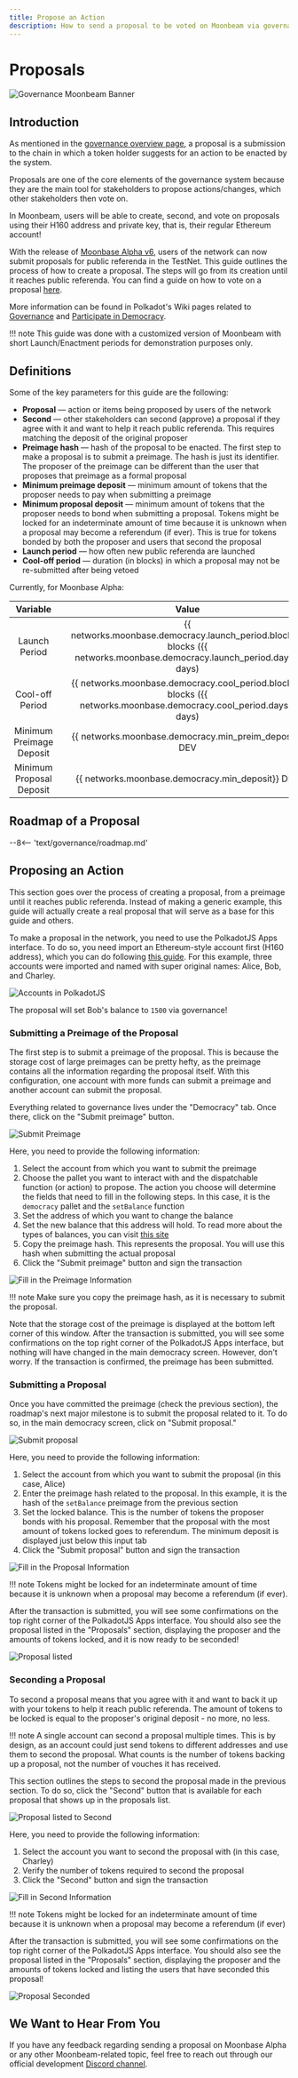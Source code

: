 ```yaml
---
title: Propose an Action
description: How to send a proposal to be voted on Moonbeam via governance features
---
```


# Proposals

![Governance Moonbeam Banner](/images/governance/governance-proposal-banner.png)

## Introduction

As mentioned in the [governance overview page](/governance/overview/#definitions), a proposal is a submission to the chain in which a token holder suggests for an action to be enacted by the system.

Proposals are one of the core elements of the governance system because they are the main tool for stakeholders to propose actions/changes, which other stakeholders then vote on.

In Moonbeam, users will be able to create, second, and vote on proposals using their H160 address and private key, that is, their regular Ethereum account!

With the release of [Moonbase Alpha v6](https://github.com/PureStake/moonbeam/releases/tag/v0.6.0), users of the network can now submit proposals for public referenda in the TestNet. This guide outlines the process of how to create a proposal. The steps will go from its creation until it reaches public referenda. You can find a guide on how to vote on a proposal [here](/governance/voting/).

More information can be found in Polkadot's Wiki pages related to [Governance]() and [Participate in Democracy](https://wiki.polkadot.network/docs/en/maintain-guides-democracy).

!!! note
This guide was done with a customized version of Moonbeam with short Launch/Enactment periods for demonstration purposes only.

## Definitions

Some of the key parameters for this guide are the following:

-  **Proposal** — action or items being proposed by users of the network
-  **Second** — other stakeholders can second (approve) a proposal if they agree with it and want to help it reach public referenda. This requires matching the deposit of the original proposer
-  **Preimage hash** — hash of the proposal to be enacted. The first step to make a proposal is to submit a preimage. The hash is just its identifier. The proposer of the preimage can be different than the user that proposes that preimage as a formal proposal
-  **Minimum preimage deposit** — minimum amount of tokens that the proposer needs to pay when submitting a preimage
-  **Minimum proposal deposit** — minimum amount of tokens that the proposer needs to bond when submitting a proposal. Tokens might be locked for an indeterminate amount of time because it is unknown when a proposal may become a referendum (if ever). This is true for tokens bonded by both the proposer and users that second the proposal
-  **Launch period** — how often new public referenda are launched
-  **Cool-off period** — duration (in blocks) in which a proposal may not be re-submitted after being vetoed

Currently, for Moonbase Alpha:

|         Variable         |     |                                                          Value                                                          |
| :----------------------: | :-: | :---------------------------------------------------------------------------------------------------------------------: |
|      Launch Period       |     | {{ networks.moonbase.democracy.launch_period.blocks}} blocks ({{ networks.moonbase.democracy.launch_period.days}} days) |
|     Cool-off Period      |     |   {{ networks.moonbase.democracy.cool_period.blocks}} blocks ({{ networks.moonbase.democracy.cool_period.days}} days)   |
| Minimum Preimage Deposit |     |                                 {{ networks.moonbase.democracy.min_preim_deposit}} DEV                                  |
| Minimum Proposal Deposit |     |                                    {{ networks.moonbase.democracy.min_deposit}} DEV                                     |

## Roadmap of a Proposal

--8<-- 'text/governance/roadmap.md'

## Proposing an Action

This section goes over the process of creating a proposal, from a preimage until it reaches public referenda. Instead of making a generic example, this guide will actually create a real proposal that will serve as a base for this guide and others.

To make a proposal in the network, you need to use the PolkadotJS Apps interface. To do so, you need import an Ethereum-style account first (H160 address), which you can do following [this guide](/integrations/wallets/polkadotjs/#creating-or-importing-an-h160-account). For this example, three accounts were imported and named with super original names: Alice, Bob, and Charley.

![Accounts in PolkadotJS](/images/governance/governance-proposal-1.png)

The proposal will set Bob's balance to `1500` via governance!

### Submitting a Preimage of the Proposal

The first step is to submit a preimage of the proposal. This is because the storage cost of large preimages can be pretty hefty, as the preimage contains all the information regarding the proposal itself. With this configuration, one account with more funds can submit a preimage and another account can submit the proposal.

Everything related to governance lives under the "Democracy" tab. Once there, click on the "Submit preimage" button.

![Submit Preimage](/images/governance/governance-proposal-2.png)

Here, you need to provide the following information:

1. Select the account from which you want to submit the preimage
2. Choose the pallet you want to interact with and the dispatchable function (or action) to propose. The action you choose will determine the fields that need to fill in the following steps. In this case, it is the `democracy` pallet and the `setBalance` function
3. Set the address of which you want to change the balance
4. Set the new balance that this address will hold. To read more about the types of balances, you can visit [this site](https://wiki.polkadot.network/docs/en/build-protocol-info#free-vs-reserved-vs-locked-vs-vesting-balance)
5. Copy the preimage hash. This represents the proposal. You will use this hash when submitting the actual proposal
6. Click the "Submit preimage" button and sign the transaction

![Fill in the Preimage Information](/images/governance/governance-proposal-3.png)

!!! note
Make sure you copy the preimage hash, as it is necessary to submit the proposal.

Note that the storage cost of the preimage is displayed at the bottom left corner of this window. After the transaction is submitted, you will see some confirmations on the top right corner of the PolkadotJS Apps interface, but nothing will have changed in the main democracy screen. However, don't worry. If the transaction is confirmed, the preimage has been submitted.

### Submitting a Proposal

Once you have committed the preimage (check the previous section), the roadmap's next major milestone is to submit the proposal related to it. To do so, in the main democracy screen, click on "Submit proposal."

![Submit proposal](/images/governance/governance-proposal-4.png)

Here, you need to provide the following information:

1. Select the account from which you want to submit the proposal (in this case, Alice)
2. Enter the preimage hash related to the proposal. In this example, it is the hash of the `setBalance` preimage from the previous section
3. Set the locked balance. This is the number of tokens the proposer bonds with his proposal. Remember that the proposal with the most amount of tokens locked goes to referendum. The minimum deposit is displayed just below this input tab
4. Click the "Submit proposal" button and sign the transaction

![Fill in the Proposal Information](/images/governance/governance-proposal-5.png)

!!! note
Tokens might be locked for an indeterminate amount of time because it is unknown when a proposal may become a referendum (if ever).

After the transaction is submitted, you will see some confirmations on the top right corner of the PolkadotJS Apps interface. You should also see the proposal listed in the "Proposals" section, displaying the proposer and the amounts of tokens locked, and it is now ready to be seconded!

![Proposal listed](/images/governance/governance-proposal-6.png)

### Seconding a Proposal

To second a proposal means that you agree with it and want to back it up with your tokens to help it reach public referenda. The amount of tokens to be locked is equal to the proposer's original deposit - no more, no less.

!!! note
A single account can second a proposal multiple times. This is by design, as an account could just send tokens to different addresses and use them to second the proposal. What counts is the number of tokens backing up a proposal, not the number of vouches it has received.

This section outlines the steps to second the proposal made in the previous section. To do so, click the "Second" button that is available for each proposal that shows up in the proposals list.

![Proposal listed to Second](/images/governance/governance-proposal-7.png)

Here, you need to provide the following information:

1. Select the account you want to second the proposal with (in this case, Charley)
2. Verify the number of tokens required to second the proposal
3. Click the "Second" button and sign the transaction

![Fill in Second Information](/images/governance/governance-proposal-8.png)

!!! note
Tokens might be locked for an indeterminate amount of time because it is unknown when a proposal may become a referendum (if ever)

After the transaction is submitted, you will see some confirmations on the top right corner of the PolkadotJS Apps interface. You should also see the proposal listed in the "Proposals" section, displaying the proposer and the amounts of tokens locked and listing the users that have seconded this proposal!

![Proposal Seconded](/images/governance/governance-proposal-9.png)

## We Want to Hear From You

If you have any feedback regarding sending a proposal on Moonbase Alpha or any other Moonbeam-related topic, feel free to reach out through our official development [Discord channel](https://discord.gg/PfpUATX).
